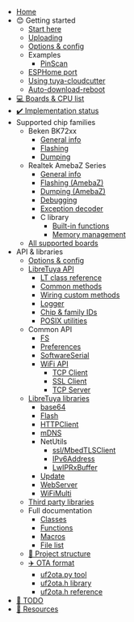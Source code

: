 * [Home](README.md)
* 😊 Getting started
	* [Start here](docs/getting-started/README.md)
	* [Uploading](docs/getting-started/uploading.md)
	* [Options & config](docs/reference/config.md)
	* Examples
		* [PinScan](examples/PinScan/README.md)
	* [ESPHome port](docs/projects/esphome.md)
	* [Using tuya-cloudcutter](docs/getting-started/cloudcutter.md)
	* [Auto-download-reboot](docs/getting-started/adr.md)
* [💻 Boards & CPU list](docs/status/supported.md)
* [✔️ Implementation status](docs/status/arduino.md)
* Supported chip families
	* Beken BK72xx
		* [General info](docs/platform/beken-72xx/README.md)
		* [Flashing](docs/platform/beken-72xx/flashing.md)
		* [Dumping](docs/platform/beken-72xx/dumping.md)
	* Realtek AmebaZ Series
		* [General info](docs/platform/realtek/README.md)
		* [Flashing (AmebaZ)](docs/platform/realtek-ambz/flashing.md)
		* [Dumping (AmebaZ)](docs/platform/realtek-ambz/dumping.md)
		* [Debugging](docs/platform/realtek/debugging.md)
		* [Exception decoder](docs/platform/realtek/exception-decoder.md)
		* C library
			* [Built-in functions](docs/platform/realtek-ambz/stdlib.md)
			* [Memory management](docs/platform/realtek-ambz/memory-management.md)
	* [All supported boards](boards/)
* API & libraries
	* [Options & config](docs/reference/config.md)
	* [LibreTuya API](docs/reference/lt-api.md)
		* [LT class reference](ltapi/class_libre_tuya.md)
		* [Common methods](ltapi/_libre_tuya_a_p_i_8h.md)
		* [Wiring custom methods](ltapi/_libre_tuya_custom_8h.md)
		* [Logger](ltapi/lt__logger_8h.md)
		* [Chip & family IDs](ltapi/_chip_type_8h_source.md)
		* [POSIX utilities](ltapi/lt__posix__api_8h.md)
	* Common API
		* [FS](ltapi/classfs_1_1_f_s.md)
		* [Preferences](ltapi/class_i_preferences.md)
		* [SoftwareSerial](ltapi/class_software_serial.md)
		* [WiFi API](ltapi/class_wi_fi_class.md)
			* [TCP Client](ltapi/class_i_wi_fi_client.md)
			* [SSL Client](ltapi/class_i_wi_fi_client_secure.md)
			* [TCP Server](ltapi/class_i_wi_fi_server.md)
	* [LibreTuya libraries](docs/libs-built-in.md)
		* [base64](ltapi/classbase64.md)
		* [Flash](ltapi/class_flash_class.md)
		* [HTTPClient](ltapi/class_h_t_t_p_client.md)
		* [mDNS](ltapi/classm_d_n_s.md)
		* NetUtils
			* [ssl/MbedTLSClient](ltapi/class_mbed_t_l_s_client.md)
			* [IPv6Address](ltapi/classarduino_1_1_i_pv6_address.md)
			* [LwIPRxBuffer](ltapi/class_lw_i_p_rx_buffer.md)
		* [Update](ltapi/class_update_class.md)
		* [WebServer](ltapi/class_web_server.md)
		* [WiFiMulti](ltapi/class_wi_fi_multi.md)
	* [Third party libraries](docs/libs-3rd-party.md)
	* Full documentation
		* [Classes](ltapi/classes.md)
		* [Functions](ltapi/functions.md)
		* [Macros](ltapi/macros.md)
		* [File list](ltapi/files.md)
	* [📁 Project structure](docs/reference/project-structure.md)
	* [✈️ OTA format](docs/ota/README.md)
		* [uf2ota.py tool](docs/ota/uf2ota.md)
		* [uf2ota.h library](docs/ota/library.md)
		* [uf2ota.h reference](ltapi/uf2ota_8h.md)
* [📓 TODO](TODO.md)
* [🔗 Resources](docs/resources.md)
